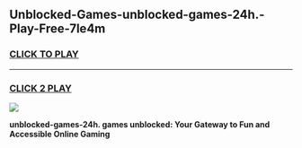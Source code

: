 
## Unblocked-Games-unblocked-games-24h.-Play-Free-7le4m
<h3>
<a href="https://premium76.site?title=unblocked-games-24h.&ref=17A">CLICK TO PLAY</a></h3>
<hr>

<h3>
<a href="https://premium76.site?title=unblocked-games-24h.&ref=17A">CLICK 2 PLAY</a>
  
</h3>

<a href="https://premium76.site?title=unblocked-games-24h.&ref=17A"><img src="https://clearcache.store/games.png"></a>


**unblocked-games-24h. games unblocked: Your Gateway to Fun and Accessible Online Gaming**
